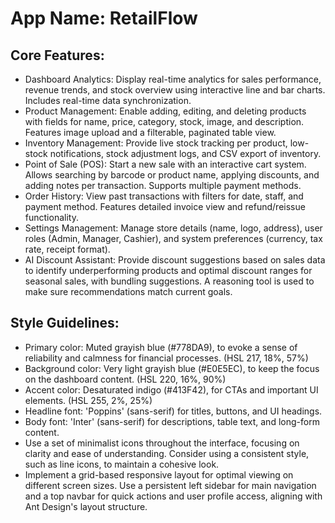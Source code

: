 # **App Name**: RetailFlow

## Core Features:

- Dashboard Analytics: Display real-time analytics for sales performance, revenue trends, and stock overview using interactive line and bar charts. Includes real-time data synchronization.
- Product Management: Enable adding, editing, and deleting products with fields for name, price, category, stock, image, and description. Features image upload and a filterable, paginated table view.
- Inventory Management: Provide live stock tracking per product, low-stock notifications, stock adjustment logs, and CSV export of inventory.
- Point of Sale (POS): Start a new sale with an interactive cart system. Allows searching by barcode or product name, applying discounts, and adding notes per transaction. Supports multiple payment methods.
- Order History: View past transactions with filters for date, staff, and payment method. Features detailed invoice view and refund/reissue functionality.
- Settings Management: Manage store details (name, logo, address), user roles (Admin, Manager, Cashier), and system preferences (currency, tax rate, receipt format).
- AI Discount Assistant: Provide discount suggestions based on sales data to identify underperforming products and optimal discount ranges for seasonal sales, with bundling suggestions. A reasoning tool is used to make sure recommendations match current goals.

## Style Guidelines:

- Primary color: Muted grayish blue (#778DA9), to evoke a sense of reliability and calmness for financial processes. (HSL 217, 18%, 57%)
- Background color: Very light grayish blue (#E0E5EC), to keep the focus on the dashboard content. (HSL 220, 16%, 90%)
- Accent color: Desaturated indigo (#413F42), for CTAs and important UI elements. (HSL 255, 2%, 25%)
- Headline font: 'Poppins' (sans-serif) for titles, buttons, and UI headings.
- Body font: 'Inter' (sans-serif) for descriptions, table text, and long-form content.
- Use a set of minimalist icons throughout the interface, focusing on clarity and ease of understanding. Consider using a consistent style, such as line icons, to maintain a cohesive look.
- Implement a grid-based responsive layout for optimal viewing on different screen sizes. Use a persistent left sidebar for main navigation and a top navbar for quick actions and user profile access, aligning with Ant Design's layout structure.